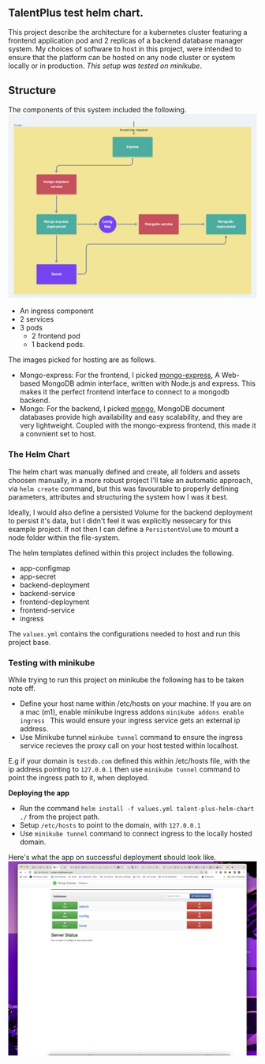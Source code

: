## TalentPlus test helm chart.

This project describe the architecture for a kubernetes cluster featuring a frontend application pod and 2 replicas of a backend database manager system. My choices of software to host in this project, were intended to ensure that the platform can be hosted on any node cluster or system locally or in production.
_This setup was tested on minikube_.

## Structure

The components of this system included the following.
![cluster structure](./assets/architecture.png)

- An ingress component
- 2 services
- 3 pods
  - 2 frontend pod
  - 1 backend pods.

The images picked for hosting are as follows.

- Mongo-express: For the frontend, I picked [mongo-express](https://hub.docker.com/_/mongo-express), A Web-based MongoDB admin interface, written with Node.js and express. This makes it the perfect frontend interface to connect to a mongodb backend.
- Mongo: For the backend, I picked [mongo](https://hub.docker.com/_/mongo), MongoDB document databases provide high availability and easy scalability, and they are very lightweight. Coupled with the mongo-express frontend, this made it a convnient set to host.

### The Helm Chart

The helm chart was manually defined and create, all folders and assets choosen manually, in a more robust project I'll take an automatic approach, via `helm create` command, but this was favourable to properly defining parameters, attributes and structuring the system how I was it best.

Ideally, I would also define a persisted Volume for the backend deployment to persist it's data, but I didn't feel it was explicitly nessecary for this example project.
If not then I can define a `PersistentVolume` to mount a node folder within the file-system.

The helm templates defined within this project includes the following.

- app-configmap
- app-secret
- backend-deployment
- backend-service
- frontend-deployment
- frontend-service
- ingress

The `values.yml` contains the configurations needed to host and run this project base.

### Testing with minikube

While trying to run this project on minikube the following has to be taken note off.

- Define your host name within /etc/hosts on your machine. If you are on a mac (m1), enable minikube ingress addons `minikube addons enable ingress ` This would ensure your ingress service gets an external ip address.
- Use Minikube tunnel `minkube tunnel` command to ensure the ingress service recieves the proxy call on your host tested within localhost.

E.g if your domain is `testdb.com` defined this within /etc/hosts file, with the ip address pointing to `127.0.0.1` then use `minikube tunnel` command to point the ingress path to it, when deployed.

**Deploying the app**

- Run the command `helm install -f values.yml talent-plus-helm-chart ./` from the project path.
- Setup `/etc/hosts` to point to the domain, with `127.0.0.1`
- Use `minikube tunnel` command to connect ingress to the locally hosted domain.

Here's what the app on successful deployment should look like.
![deployed](./assets/deployed.png)
